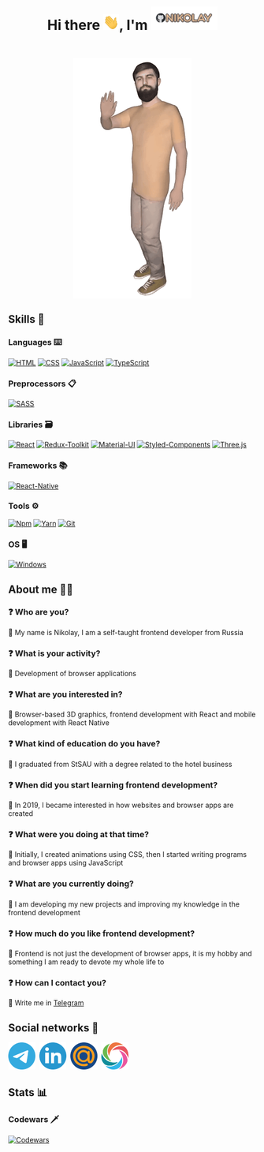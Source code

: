 <h1 align="center"> Hi there <img src="./Hi.gif" width='32' height="32" alt='Hi' title='Hi' />, I'm <img src='./Name.gif' alt='Name' title='Nikolay' /> </h1>
<br />
<p align='center'> <img src="./Me.gif" alt='Me' title='Me' align='center' /> </p>

## Skills 📖

### Languages ⌨️

<a href='#'>![HTML](https://img.shields.io/badge/HTML-5-C9AA8D?style=for-the-badge&logo=HTML5&labelColor=6B6463&logoColor=F26527)</a>
<a href='#'>![CSS](https://img.shields.io/badge/CSS-3-C9AA8D?style=for-the-badge&logo=CSS3&labelColor=6B6463&logoColor=409AD7)</a>
<a href='#'>![JavaScript](https://img.shields.io/badge/JavaScript-ES6+-C9AA8D?style=for-the-badge&logo=javascript&labelColor=6B6463&logoColor=F7E01D)</a>
<a href='#'>![TypeScript](https://img.shields.io/badge/TypeScript-4-C9AA8D?style=for-the-badge&logo=typescript&labelColor=6B6463&logoColor=01B0E9)</a>

### Preprocessors 📋

<a href='#'>![SASS](https://img.shields.io/badge/SASS-1.62.1-C9AA8D?style=for-the-badge&logo=Sass&labelColor=6B6463&logoColor=CF649A)</a>

### Libraries 🗃

<a href='#'>![React](https://img.shields.io/badge/React-18.2-C9AA8D?style=for-the-badge&logo=react&labelColor=6B6463&logoColor=69D8F8)</a>
<a href='#'>![Redux-Toolkit](https://img.shields.io/badge/Redux--Toolkit-1.9.3-C9AA8D?style=for-the-badge&logo=redux&labelColor=6B6463&logoColor=FFFFFF)</a>
<a href='#'>![Material-UI](https://img.shields.io/badge/Material--UI-5.11.16-C9AA8D?style=for-the-badge&logo=MUI&labelColor=6B6463&logoColor=007FFF)</a>
<a href='#'>![Styled-Components](https://img.shields.io/badge/Styled--Components-5.3.9-C9AA8D?style=for-the-badge&logo=styledcomponents&labelColor=6B6463&logoColor=DB7093)</a>
<a href='#'>![Three.js](https://img.shields.io/badge/Three.js-0.144.0-C9AA8D?style=for-the-badge&logo=three.js&labelColor=6B6463&logoColor=000000)</a>

### Frameworks 📚

<a href='#'>![React-Native](https://img.shields.io/badge/React--Native-0.69.6-C9AA8D?style=for-the-badge&logo=react&labelColor=6B6463&logoColor=69D8F8)</a>

### Tools ⚙️

<a href='#'>![Npm](https://img.shields.io/badge/Npm-9.6.7-C9AA8D?style=for-the-badge&logo=npm&labelColor=6B6463&logoColor=CB0000)</a>
<a href='#'>![Yarn](https://img.shields.io/badge/Yarn-1.22.19-C9AA8D?style=for-the-badge&logo=Yarn&labelColor=6B6463&logoColor=2C8EBB)</a>
<a href='#'>![Git](https://img.shields.io/badge/Git-2.33.0-C9AA8D?style=for-the-badge&logo=Git&labelColor=6B6463&logoColor=EE3D2B)</a>

### OS 🖥

<a href='#'>![Windows](https://img.shields.io/badge/Windows-10-C9AA8D?style=for-the-badge&logo=Windows&labelColor=6B6463&logoColor=5CADEF)</a>

## About me 👨‍💻

### ❓ Who are you?

💬 My name is Nikolay, I am a self-taught frontend developer from Russia

### ❓ What is your activity?

💬 Development of browser applications

### ❓ What are you interested in?

💬 Browser-based 3D graphics, frontend development with React and mobile development with React Native

### ❓ What kind of education do you have?

💬 I graduated from StSAU with a degree related to the hotel business

### ❓ When did you start learning frontend development?

💬 In 2019, I became interested in how websites and browser apps are created

### ❓ What were you doing at that time?

💬 Initially, I created animations using CSS, then I started writing programs and browser apps using JavaScript

### ❓ What are you currently doing?

💬 I am developing my new projects and improving my knowledge in the frontend development

### ❓ How much do you like frontend development?

💬 Frontend is not just the development of browser apps, it is my hobby and something I am ready to devote my whole life to

### ❓ How can I contact you?

💬 Write me in <a href='https://telegram.me/shrmznv' target='_blank'>Telegram</a>

## Social networks 📧

<span>
  <a href='https://telegram.me/shrmznv' target="_blank"><img src='./telegram.png' width='55' height='55' alt='telegram' title='Telegram' /></a>&nbsp;
  <a href='https://www.linkedin.com/in/shrstav' target="_blank"><img src='./linkedIn.png' width='55' height='55' alt='linkedIn' title='LinkedIn' /></a>&nbsp;
  <a href='mailto:sharmazanov99@mail.ru' target="_blank"><img src='./mail.png' width='55' height='55' alt='mail' title='Mail' /></a>&nbsp;
  <a href='https://www.sololearn.com/profile/15463112' target="_blank"><img src='./sololearn.png' width='55' height='55' alt='sololearn' title='Sololearn' /></a>&nbsp;
</span>

## Stats 📊

### Codewars 🗡

<a href='https://www.codewars.com/users/Sh%20Sh' target='_blank'>![Codewars](https://github.r2v.ch/codewars?user=Sh%20Sh&hide_clan=true&theme=midnight_purple&top_languages=true)</a>
